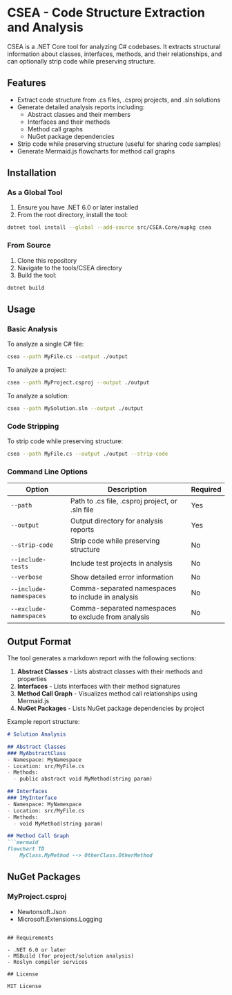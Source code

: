 # CSEA - Code Structure Extraction and Analysis

CSEA is a .NET Core tool for analyzing C# codebases. It extracts structural information about classes, interfaces, methods, and their relationships, and can optionally strip code while preserving structure.

## Features

- Extract code structure from .cs files, .csproj projects, and .sln solutions
- Generate detailed analysis reports including:
  - Abstract classes and their members
  - Interfaces and their methods
  - Method call graphs
  - NuGet package dependencies
- Strip code while preserving structure (useful for sharing code samples)
- Generate Mermaid.js flowcharts for method call graphs

## Installation

### As a Global Tool
1. Ensure you have .NET 6.0 or later installed
2. From the root directory, install the tool:
```bash
dotnet tool install --global --add-source src/CSEA.Core/nupkg csea
```

### From Source
1. Clone this repository
2. Navigate to the tools/CSEA directory
3. Build the tool:
```bash
dotnet build
```

## Usage

### Basic Analysis
To analyze a single C# file:
```bash
csea --path MyFile.cs --output ./output
```

To analyze a project:
```bash
csea --path MyProject.csproj --output ./output
```

To analyze a solution:
```bash
csea --path MySolution.sln --output ./output
```

### Code Stripping
To strip code while preserving structure:
```bash
csea --path MyFile.cs --output ./output --strip-code
```

### Command Line Options

| Option                  | Description                                      | Required |
|-------------------------|--------------------------------------------------|----------|
| `--path`                | Path to .cs file, .csproj project, or .sln file  | Yes      |
| `--output`              | Output directory for analysis reports            | Yes      |
| `--strip-code`          | Strip code while preserving structure            | No       |
| `--include-tests`       | Include test projects in analysis                | No       |
| `--verbose`             | Show detailed error information                  | No       |
| `--include-namespaces`  | Comma-separated namespaces to include in analysis| No       |
| `--exclude-namespaces`  | Comma-separated namespaces to exclude from analysis | No     |

## Output Format

The tool generates a markdown report with the following sections:

1. **Abstract Classes** - Lists abstract classes with their methods and properties
2. **Interfaces** - Lists interfaces with their method signatures
3. **Method Call Graph** - Visualizes method call relationships using Mermaid.js
4. **NuGet Packages** - Lists NuGet package dependencies by project

Example report structure:
```markdown
# Solution Analysis

## Abstract Classes
### MyAbstractClass
- Namespace: MyNamespace
- Location: src/MyFile.cs
- Methods:
  - public abstract void MyMethod(string param)

## Interfaces
### IMyInterface
- Namespace: MyNamespace
- Location: src/MyFile.cs
- Methods:
  - void MyMethod(string param)

## Method Call Graph
```mermaid
flowchart TD
    MyClass.MyMethod --> OtherClass.OtherMethod
```

## NuGet Packages
### MyProject.csproj
- Newtonsoft.Json
- Microsoft.Extensions.Logging
```

## Requirements

- .NET 6.0 or later
- MSBuild (for project/solution analysis)
- Roslyn compiler services

## License

MIT License
